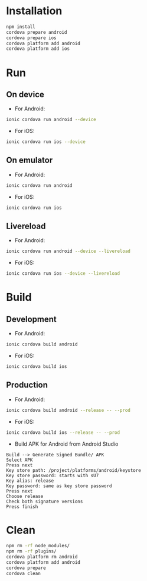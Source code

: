 # Installation
```sh
npm install
cordova prepare android
cordova prepare ios
cordova platform add android
cordova platform add ios
```
# Run

## On device 

* For Android:
```sh
ionic cordova run android --device 
```

* For iOS:
```sh
ionic cordova run ios --device 
```

## On emulator

* For Android:
```sh
ionic cordova run android 
```

* For iOS:
```sh
ionic cordova run ios 
```

## Livereload

* For Android: 
```sh
ionic cordova run android --device --livereload 
```

* For iOS: 
```sh
ionic cordova run ios --device --livereload 
```

# Build

## Development

* For Android:
```sh
ionic cordova build android
```

* For iOS:
```sh
ionic cordova build ios
```

## Production 

* For Android:
```sh
ionic cordova build android --release -- --prod
```

* For iOS:
```sh
ionic cordova build ios --release -- --prod
```


* Build APK for Android from Android Studio 
```
Build --> Generate Signed Bundle/ APK
Select APK
Press next
Key store path: /project/platforms/android/keystore
Key store password: starts with sU7 
Key alias: release
Key password: same as key store password
Press next
Choose release
Check both signature versions
Press finish
```



# Clean
```sh
npm rm -rf node_modules/
npm rm -rf plugins/
cordova platform rm android
cordova platform add android
cordova prepare
cordova clean
```
